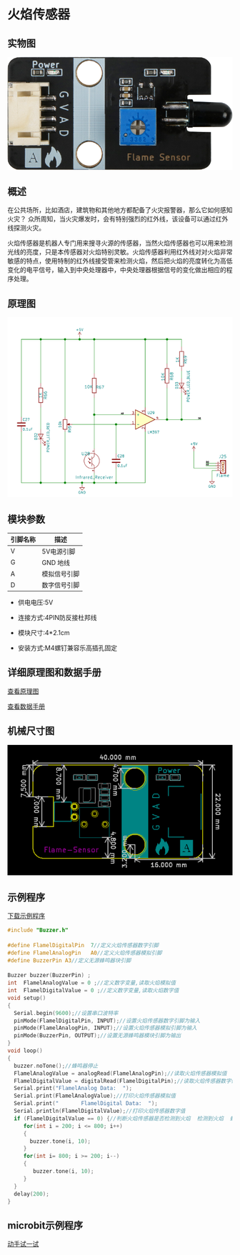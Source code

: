 # 火焰传感器

## 实物图

![实物图](flame_sensor/flame_sensor.png)

## 概述

​        在公共场所，比如酒店，建筑物和其他地方都配备了火灾报警器，那么它如何感知火灾？ 众所周知，当火灾爆发时，会有特别强烈的红外线，该设备可以通过红外线探测火灾。

火焰传感器是机器人专门用来搜寻火源的传感器，当然火焰传感器也可以用来检测光线的亮度，只是本传感器对火焰特别灵敏。火焰传感器利用红外线对对火焰非常敏感的特点，使用特制的红外线接受管来检测火焰，然后把火焰的亮度转化为高低变化的电平信号，输入到中央处理器中，中央处理器根据信号的变化做出相应的程序处理。

## 原理图

![原理图](flame_sensor/flame_sensor_schematic.png)

## 模块参数

| 引脚名称 | 描述         |
| -------- | ------------ |
| V        | 5V电源引脚   |
| G        | GND 地线     |
| A        | 模拟信号引脚 |
| D        | 数字信号引脚 |

- 供电电压:5V

- 连接方式:4PIN防反接杜邦线

- 模块尺寸:4*2.1cm

- 安装方式:M4螺钉兼容乐高插孔固定

## 详细原理图和数据手册

 [查看原理图](flame_sensor/flame_sensor_schematic.pdf) 

 [查看数据手册](flame_sensor/flame.pdf) 

## 机械尺寸图

![机械尺寸图](flame_sensor/flame_sensor_assembly.png)

## 示例程序

[下载示例程序](flame_sensor/flame_sensor.rar) 

```c
#include "Buzzer.h"

#define FlamelDigitalPin  7//定义火焰传感器数字引脚
#define FlamelAnalogPin   A0//定义火焰传感器模拟引脚
#define BuzzerPin A3//定义无源蜂鸣器块引脚

Buzzer buzzer(BuzzerPin) ;
int  FlamelAnalogValue = 0 ;//定义数字变量,读取火焰模拟值
int  FlamelDigitalValue = 0 ;//定义数字变量,读取火焰数字值
void setup()
{
  Serial.begin(9600);//设置串口波特率
  pinMode(FlamelDigitalPin, INPUT);//设置火焰传感器数字引脚为输入
  pinMode(FlamelAnalogPin, INPUT);//设置火焰传感器模拟引脚为输入
  pinMode(BuzzerPin, OUTPUT);//设置无源蜂鸣器模块引脚为输出
}
void loop()
{
  buzzer.noTone();//蜂鸣器停止
  FlamelAnalogValue = analogRead(FlamelAnalogPin);//读取火焰传感器模拟值
  FlamelDigitalValue = digitalRead(FlamelDigitalPin);//读取火焰传感器数字值
  Serial.print("FlamelAnalog Data:  ");
  Serial.print(FlamelAnalogValue);//打印火焰传感器模拟值
  Serial.print("       FlamelDigital Data:  ");
  Serial.println(FlamelDigitalValue);//打印火焰传感器数字值
  if (FlamelDigitalValue == 0) {//判断火焰传感器是否检测到火焰  检测到火焰  蜂鸣器报警 
     for(int i = 200; i <= 800; i++)
     {
       buzzer.tone(i, 10);
     }
     for(int i= 800; i >= 200; i--)
     {
        buzzer.tone(i, 10);
     }
  }
  delay(200);
}
```

## microbit示例程序

<a href="https://makecode.microbit.org/_gmPdAJ7CX6zX" target="_blank">动手试一试</a>